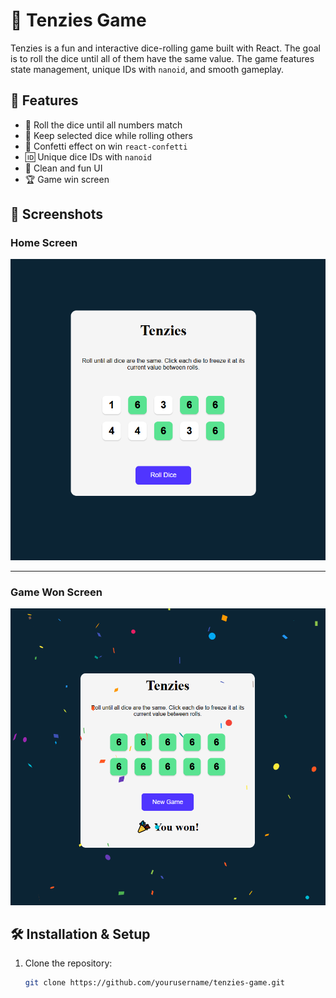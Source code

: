 # 🎲 Tenzies Game

Tenzies is a fun and interactive dice-rolling game built with React. The goal is to roll the dice until all of them have the same value. The game features state management, unique IDs with `nanoid`, and smooth gameplay.

## 🚀 Features

- 🎲 Roll the dice until all numbers match
- 🔄 Keep selected dice while rolling others
- 🎉 Confetti effect on win `react-confetti`  
- 🆔 Unique dice IDs with `nanoid`
- 🎨 Clean and fun UI
- 🏆 Game win screen

## 📸 Screenshots

### Home Screen
![Home Screen](./src/assets/home.png)

---

### Game Won Screen
![Game Won](./src/assets/game-won.png)

## 🛠️ Installation & Setup

1. Clone the repository:
   ```bash
   git clone https://github.com/yourusername/tenzies-game.git

